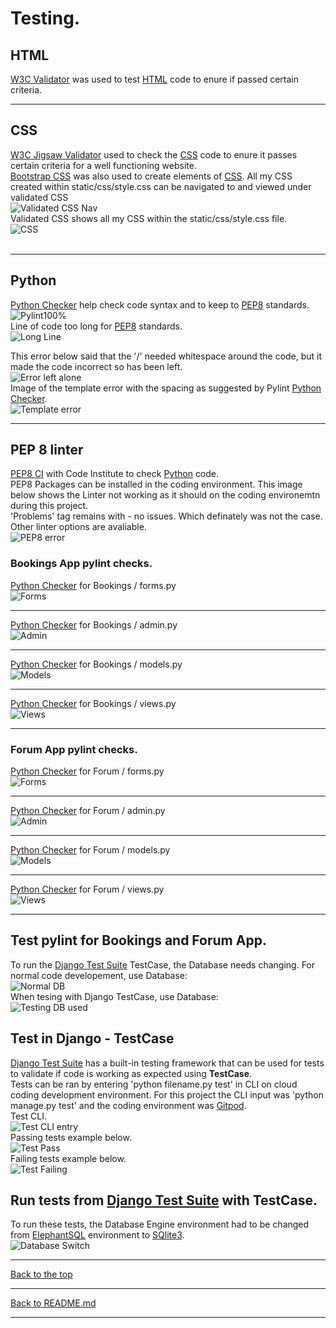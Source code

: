 # Testing.


## HTML

[W3C Validator](https://validator.w3.org/) was used to test [HTML](https://www.w3schools.com/html) code to enure if passed certain criteria.

<hr>


## CSS

[W3C Jigsaw Validator](https://jigsaw.w3.org/css-validator/) used to check the [CSS](https://www.w3schools.com/Css) code to enure it passes certain criteria for a well functioning website.<br>
[Bootstrap CSS](https://getbootstrap.com/) was also used to create elements of [CSS](https://www.w3schools.com/Css).
All my CSS created within static/css/style.css can be navigated to and viewed under validated CSS<br>
![Validated CSS Nav](media/readme-images/ValidatedCSSTitle.png)<br>
Validated CSS shows all my CSS within the static/css/style.css file.<br>
![CSS](media/readme-images/ValidatedCSS.png)<br>
<br>
<hr>


## Python

[Python Checker](https://www.pythonchecker.com/) help check code syntax and to keep to [PEP8](https://pep8.org) standards.<br>
![Pylint100%](media/readme-images/pylint100.png)<br>
Line of code too long for [PEP8](https://pep8.org) standards.<br>
![Long Line](media/readme-images/pylintlongline.png)<br>


This error below said that the '/' needed whitespace around the code, but it made the code incorrect so has been left.<br>
![Error left alone](media/readme-images/Pylinterror.png)<br>
Image of the template error with the spacing as suggested by Pylint [Python Checker](https://www.pythonchecker.com/).<br>
![Template error](media/readme-images/TemplateError.png)

<hr>


## PEP 8 linter

[PEP8 CI](https://pep8ci.herokuapp.com/) with Code Institute to check [Python](https://www.python.org) code.<br>
PEP8 Packages can be installed in the coding environment. This image below shows the Linter not working as it should on the coding environemtn during this project.<br>
'Problems' tag remains with - no issues. Which definately was not the case. Other linter options are avaliable.<br>
![PEP8 error](media/readme-images/PEP8%26FLAKE8Check.png)
<br>


### Bookings App pylint checks.

[Python Checker](https://www.pythonchecker.com/) for Bookings / forms.py<br>
![Forms](/media/readme-images/PYBookingForms.png)<br>
<hr>

[Python Checker](https://www.pythonchecker.com/) for Bookings / admin.py<br>
![Admin](/media/readme-images/PYBookingAdmin.png)<br>
<hr>

[Python Checker](https://www.pythonchecker.com/) for Bookings / models.py<br>
![Models](/media/readme-images/PYBookingModels.png)<br>
<hr>

[Python Checker](https://www.pythonchecker.com/) for Bookings / views.py<br>
![Views](/media/readme-images/PYBookingViews.png)<br>
<hr>


### Forum App pylint checks.

[Python Checker](https://www.pythonchecker.com/) for Forum / forms.py<br>
![Forms](/media/readme-images/PYForumForms.png)<br>
<hr>

[Python Checker](https://www.pythonchecker.com/) for Forum / admin.py<br>
![Admin](/media/readme-images/PYForumAdmin.png)<br>
<hr>

[Python Checker](https://www.pythonchecker.com/) for Forum / models.py<br>
![Models](/media/readme-images/PYForumModels.png)<br>
<hr>

[Python Checker](https://www.pythonchecker.com/) for Forum / views.py<br>
![Views](/media/readme-images/PYForumViews.png)<br>
<hr>


## Test pylint for Bookings and Forum App.

To run the [Django Test Suite](https://docs.djangoproject.com/en/4.2/topics/testing/) TestCase, the Database needs changing.
For normal code developement, use Database:<br>
![Normal DB](media/readme-images/RunDB.png)<br>
When tesing with Django TestCase, use Database:<br>
![Testing DB used](media/readme-images/RunDBTest.png)<br>


## Test in Django - TestCase

[Django Test Suite](https://docs.djangoproject.com/en/4.2/topics/testing/) has a built-in testing framework that can be used for tests to validate if code is working as expected using **TestCase**.<br>
Tests can be ran by entering 'python filename.py test' in CLI on cloud coding development environment. For this project the CLI input was 'python manage.py test' and the coding environment was [Gitpod](https://www.gitpod.io).<br>
Test CLI.<br>
![Test CLI entry](media/readme-images/TestCLI.png)<br>
Passing tests example below.<br>
![Test Pass](media/readme-images/TestPass.png)<br>
Failing tests example below.<br>
![Test Failing](media/readme-images/TestFail.png)<br>


## Run tests from [Django Test Suite](https://docs.djangoproject.com/en/4.2/topics/testing/) with TestCase.

To run these tests, the Database Engine environment had to be changed from [ElephantSQL](https://www.elephantsql.com) environment to [SQlite3](https://sqlite.org).<br>
![Database Switch](media/readme-images/DBswitchTest.png)
<br>

<hr>

[Back to the top](#testing)

<hr>

[Back to README.md](README.md)

<hr>